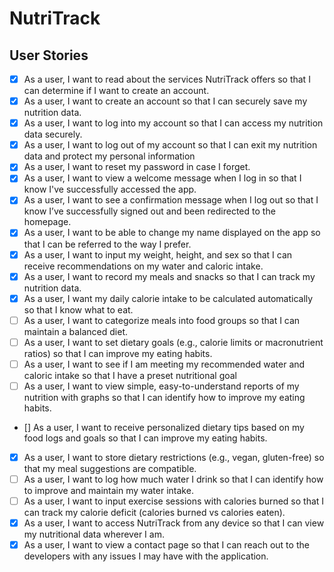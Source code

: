 # NutriTrack

## User Stories

- [X] As a user, I want to read about the services NutriTrack offers so that I can determine if I want to create an account.
- [x] As a user, I want to create an account so that I can securely save my nutrition data.
- [x] As a user, I want to log into my account so that I can access my nutrition data securely.
- [x] As a user, I want to log out of my account so that I can exit my nutrition data and protect my personal information
- [x] As a user, I want to reset my password in case I forget.
- [x] As a user, I want to view a welcome message when I log in so that I know I've successfully accessed the app.
- [x] As a user, I want to see a confirmation message when I log out so that I know I’ve successfully signed out and been redirected to the homepage.
- [x] As a user, I want to be able to change my name displayed on the app so that I can be referred to the way I prefer.
- [x] As a user, I want to input my weight, height, and sex so that I can receive recommendations on my water and caloric intake.
- [x] As a user, I want to record my meals and snacks so that I can track my nutrition data.
- [x] As a user, I want my daily calorie intake to be calculated automatically so that I know what to eat.
- [ ] As a user, I want to categorize meals into food groups so that I can maintain a balanced diet.
- [ ] As a user, I want to set dietary goals (e.g., calorie limits or macronutrient ratios) so that I can improve my eating habits.
- [ ] As a user, I want to see if I am meeting my recommended water and caloric intake so that I have a preset nutritional goal
- [ ] As a user, I want to view simple, easy-to-understand reports of my nutrition with graphs so that I can identify how to improve my eating habits.
- [] As a user, I want to receive personalized dietary tips based on my food logs and goals so that I can improve my eating habits.
- [x] As a user, I want to store dietary restrictions (e.g., vegan, gluten-free) so that my meal suggestions are compatible.
- [ ] As a user, I want to log how much water I drink so that I can identify how to improve and maintain my water intake.
- [ ] As a user, I want to input exercise sessions with calories burned so that I can track my calorie deficit (calories burned vs calories eaten).
- [x] As a user, I want to access NutriTrack from any device so that I can view my nutritional data wherever I am.
- [x] As a user, I want to view a contact page so that I can reach out to the developers with any issues I may have with the application.
